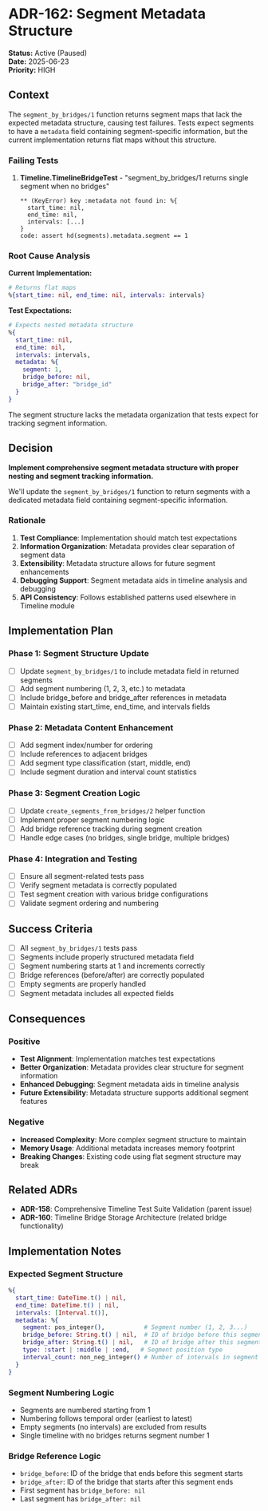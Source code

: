 # ADR-162: Segment Metadata Structure

<!-- @adr_serial R25W0112996 -->

**Status:** Active (Paused)  
**Date:** 2025-06-23  
**Priority:** HIGH

## Context

The `segment_by_bridges/1` function returns segment maps that lack the expected metadata structure, causing test failures. Tests expect segments to have a `metadata` field containing segment-specific information, but the current implementation returns flat maps without this structure.

### Failing Tests

1. **Timeline.TimelineBridgeTest** - "segment_by_bridges/1 returns single segment when no bridges"

   ```
   ** (KeyError) key :metadata not found in: %{
     start_time: nil,
     end_time: nil,
     intervals: [...]
   }
   code: assert hd(segments).metadata.segment == 1
   ```

### Root Cause Analysis

**Current Implementation:**

```elixir
# Returns flat maps
%{start_time: nil, end_time: nil, intervals: intervals}
```

**Test Expectations:**

```elixir
# Expects nested metadata structure
%{
  start_time: nil,
  end_time: nil, 
  intervals: intervals,
  metadata: %{
    segment: 1,
    bridge_before: nil,
    bridge_after: "bridge_id"
  }
}
```

The segment structure lacks the metadata organization that tests expect for tracking segment information.

## Decision

**Implement comprehensive segment metadata structure with proper nesting and segment tracking information.**

We'll update the `segment_by_bridges/1` function to return segments with a dedicated metadata field containing segment-specific information.

### Rationale

1. **Test Compliance**: Implementation should match test expectations
2. **Information Organization**: Metadata provides clear separation of segment data
3. **Extensibility**: Metadata structure allows for future segment enhancements
4. **Debugging Support**: Segment metadata aids in timeline analysis and debugging
5. **API Consistency**: Follows established patterns used elsewhere in Timeline module

## Implementation Plan

### Phase 1: Segment Structure Update

- [ ] Update `segment_by_bridges/1` to include metadata field in returned segments
- [ ] Add segment numbering (1, 2, 3, etc.) to metadata
- [ ] Include bridge_before and bridge_after references in metadata
- [ ] Maintain existing start_time, end_time, and intervals fields

### Phase 2: Metadata Content Enhancement

- [ ] Add segment index/number for ordering
- [ ] Include references to adjacent bridges
- [ ] Add segment type classification (start, middle, end)
- [ ] Include segment duration and interval count statistics

### Phase 3: Segment Creation Logic

- [ ] Update `create_segments_from_bridges/2` helper function
- [ ] Implement proper segment numbering logic
- [ ] Add bridge reference tracking during segment creation
- [ ] Handle edge cases (no bridges, single bridge, multiple bridges)

### Phase 4: Integration and Testing

- [ ] Ensure all segment-related tests pass
- [ ] Verify segment metadata is correctly populated
- [ ] Test segment creation with various bridge configurations
- [ ] Validate segment ordering and numbering

## Success Criteria

- [ ] All `segment_by_bridges/1` tests pass
- [ ] Segments include properly structured metadata field
- [ ] Segment numbering starts at 1 and increments correctly
- [ ] Bridge references (before/after) are correctly populated
- [ ] Empty segments are properly handled
- [ ] Segment metadata includes all expected fields

## Consequences

### Positive

- **Test Alignment**: Implementation matches test expectations
- **Better Organization**: Metadata provides clear structure for segment information
- **Enhanced Debugging**: Segment metadata aids in timeline analysis
- **Future Extensibility**: Metadata structure supports additional segment features

### Negative

- **Increased Complexity**: More complex segment structure to maintain
- **Memory Usage**: Additional metadata increases memory footprint
- **Breaking Changes**: Existing code using flat segment structure may break

## Related ADRs

- **ADR-158**: Comprehensive Timeline Test Suite Validation (parent issue)
- **ADR-160**: Timeline Bridge Storage Architecture (related bridge functionality)

## Implementation Notes

### Expected Segment Structure

```elixir
%{
  start_time: DateTime.t() | nil,
  end_time: DateTime.t() | nil,
  intervals: [Interval.t()],
  metadata: %{
    segment: pos_integer(),           # Segment number (1, 2, 3...)
    bridge_before: String.t() | nil,  # ID of bridge before this segment
    bridge_after: String.t() | nil,   # ID of bridge after this segment
    type: :start | :middle | :end,   # Segment position type
    interval_count: non_neg_integer() # Number of intervals in segment
  }
}
```

### Segment Numbering Logic

- Segments are numbered starting from 1
- Numbering follows temporal order (earliest to latest)
- Empty segments (no intervals) are excluded from results
- Single timeline with no bridges returns segment number 1

### Bridge Reference Logic

- `bridge_before`: ID of the bridge that ends before this segment starts
- `bridge_after`: ID of the bridge that starts after this segment ends
- First segment has `bridge_before: nil`
- Last segment has `bridge_after: nil`
